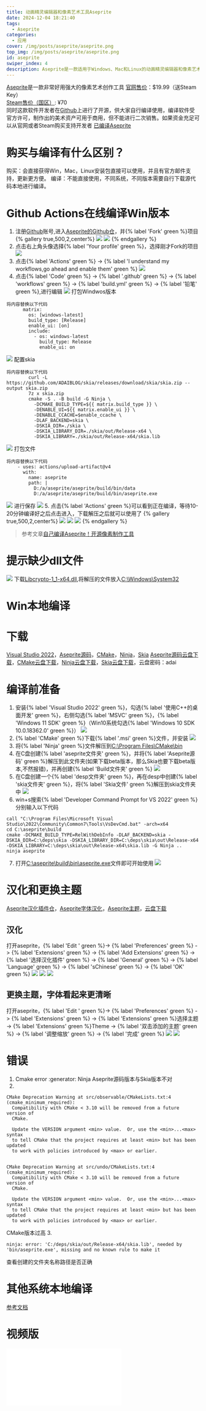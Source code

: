 ```yaml
---
title: 动画精灵编辑器和像素艺术工具Aseprite
date: 2024-12-04 18:21:40
tags:
  - Aseprite
categories:
  - 应用
cover: /img/posts/aseprite/aseprite.png
top_img: /img/posts/aseprite/aseprite.png
id: aseprite
swiper_index: 4
description: Aseprite是一款适用于Windows、Mac和Linux的动画精灵编辑器和像素艺术工具
---
```


[Aseprite](https://www.aseprite.org/)是一款非常好用强大的像素艺术创作工具
[官网售价](https://www.aseprite.org/#buy)：$19.99（送Steam Key）       
[Steam售价（国区）](https://store.steampowered.com/app/431730/Aseprite/): ¥70  
同时这款软件开发者在[Github](https://github.com/aseprite/aseprite)上进行了开源，供大家自行编译使用，编译软件受官方许可，制作出的美术资产可用于商用，但不能进行二次销售。如果资金充足可以从官网或者Steam购买支持开发者
[已编译Aseprite](https://adaifun.lanzout.com/iP1R72h7z6ud)
# 购买与编译有什么区别？
购买：会直接获得Win，Mac，Linux安装包直接可以使用，并且有官方邮件支持，更新更方便。
编译：不能直接使用，不同系统，不同版本需要自行下载源代码本地进行编译。
# Github Actions在线编译Win版本
1. 注册[Github](https://github.com/signup?ref_cta=Sign+up&ref_loc=header+logged+out&ref_page=%2F&source=header-home)账号,进入[Aseprite的Github仓](https://github.com/aseprite/aseprite)，并{% label 'Fork' green %}项目
{% gallery true,500,2,center%}
![](/img/posts/aseprite/aseprite1.png)
![](/img/posts/aseprite/aseprite3.png)
{% endgallery %}
2. 点击右上角头像选择{% label 'Your profile' green %}，选择刚才Fork的项目
![](/img/posts/aseprite/aseprite2.png)
3. 点击{% label 'Actions' green %} -> {% label 'I understand my workflows,go ahead and enable them' green %}
![](/img/posts/aseprite/aseprite4.png)
4. 点击{% label 'Code' green %} -> {% label '.github' green %} -> {% label 'workflows' green %} -> {% label 'build.yml' green %} -> {% label '铅笔' green %},进行编辑
![](/img/posts/aseprite/aseprite5.png)
打包Windwos版本
```
将内容替换以下代码
      matrix:
        os: [windows-latest]
        build_type: [Release]
        enable_ui: [on]
        include:
          - os: windows-latest
            build_type: Release
            enable_ui: on
```
![](/img/posts/aseprite/aseprite7.png)
配置skia
```
将内容替换以下代码
        curl -L https://github.com/ADAIBLOG/skia/releases/download/skia/skia.zip --output skia.zip
        7z x skia.zip
        cmake -S . -B build -G Ninja \
          -DCMAKE_BUILD_TYPE=${{ matrix.build_type }} \
          -DENABLE_UI=${{ matrix.enable_ui }} \
          -DENABLE_CCACHE=$enable_ccache \
          -DLAF_BACKEND=skia \
          -DSKIA_DIR=./skia \
          -DSKIA_LIBRARY_DIR=./skia/out/Release-x64 \
          -DSKIA_LIBRARY=./skia/out/Release-x64/skia.lib
```
![](/img/posts/aseprite/aseprite12.png)
打包文件
```
将内容替换以下代码
    - uses: actions/upload-artifact@v4
      with:
        name: aseprite
        path: |
          D:/a/aseprite/aseprite/build/bin/data
          D:/a/aseprite/aseprite/build/bin/aseprite.exe
```
![](/img/posts/aseprite/aseprite11.png)
进行保存
![](/img/posts/aseprite/aseprite6.png)
5. 点击{% label 'Actions' green %}可以看到正在编译，等待10-20分钟编译好之后点击进入，下载解压之后就可以使用了
{% gallery true,500,2,center%}
![](/img/posts/aseprite/aseprite8.png)
![](/img/posts/aseprite/aseprite9.png)
![](/img/posts/aseprite/aseprite10.png)
{% endgallery %}
> 参考文章[自己编译Aseprite！开源像素制作工具](https://zhuanlan.zhihu.com/p/564437259)
# 提示缺少dll文件
![](/img/posts/aseprite/cuowu.png)
下载[Libcrypto-1_1-x64.dll](https://adaifun.lanzout.com/iDzmw2h7uypg),将解压的文件放入[C:\Windows\System32](C:\Windows\System32)

# Win本地编译
# 下载
[Visual Studio 2022](https://visualstudio.microsoft.com/zh-hans/downloads/)，[Aseprite源码](https://github.com/aseprite/aseprite/releases)，[CMake](https://github.com/Kitware/CMake/releases/tag/v3.19.7)，[Ninja](https://github.com/ninja-build/ninja/releases)，[Skia](https://github.com/aseprite/skia/releases)
[Aseprite源码云盘下载](https://adaifun.lanzout.com/b00wm5svza)，[CMake云盘下载](https://adaifun.lanzout.com/i67hJ2h8zwid )，[Ninja云盘下载](https://adaifun.lanzout.com/i75n02h8zw5a)，[Skia云盘下载](https://adaifun.lanzout.com/b00wm5swwd)，云盘密码：adai
# 编译前准备
1. 安装{% label 'Visual Studio 2022' green %}，勾选{% label '使用C++的桌面开发' green %}，右侧勾选{% label 'MSVC' green %}，{% label 'Windows 11 SDK' green %}（Win10系统勾选{% label 'Windows 10 SDK 10.0.18362.0' green %}）
![](/img/posts/aseprite/vscode.png)
2. {% label 'CMake' green %}下载{% label '.msi' green %}文件，并安装
![](/img/posts/aseprite/cmake.png)
3. 将{% label 'Ninja' green %}文件解压到[C:\Program Files\CMake\bin]()
4. 在C盘创建{% label 'aseprite文件夹' green %}，并将{% label 'Aseprite源码' green %}解压到此文件夹(如果下载beta版本，那么Skia也要下载beta版本,不然报错)，并再创建{% label 'Build文件夹' green %}
![](/img/posts/aseprite/asepriteyuan.png)
5. 在C盘创建一个{% label 'desp文件夹' green %}，再在desp中创建{% label 'skia文件夹' green %}，将{% label 'Skia文件' green %}解压到skia文件夹中
![](/img/posts/aseprite/skia.png)
6. win+s搜索{% label 'Developer Command Prompt for VS 2022' green %}分别输入以下代码
```
call "C:\Program Files\Microsoft Visual Studio\2022\Community\Common7\Tools\VsDevCmd.bat" -arch=x64
cd C:\aseprite\build
cmake -DCMAKE_BUILD_TYPE=RelWithDebInfo -DLAF_BACKEND=skia -DSKIA_DIR=C:\deps\skia -DSKIA_LIBRARY_DIR=C:\deps\skia\out\Release-x64 -DSKIA_LIBRARY=C:\deps\skia\out\Release-x64\skia.lib -G Ninja ..
ninja aseprite
```
7. 打开[C:\aseprite\build\bin\aseprite.exe]()文件即可开始使用
![](/img/posts/aseprite/aseprite13.png)

# 汉化和更换主题
[Aseprite汉化插件仓](https://github.com/J-11/Aseprite-Simplified-Chinese/blob/master/README.md)，[Aseprite字体汉化](https://github.com/J-11/Aseprite-Simplified-Chinese/releases/download/1.3-rc1/Aseprite.1.3rc1.aseprite-extension)，[Aseprite主题](https://github.com/J-11/Aseprite-Simplified-Chinese/releases/download/v1.2.23/zhuti-Win.aseprite-extension)，[云盘下载](https://adaifun.lanzout.com/iZsho2h8zdhi)
## 汉化
打开aseprite，{% label 'Edit ' green %}-> {% label 'Preferences' green %} -> {% label 'Extensions' green %} -> {% label 'Add Extensions' green %} -> {% label '选择汉化插件' green %} -> {% label 'General' green %} -> {% label 'Language' green %} -> {% label 'sChinese' green %} -> {% label 'OK' green %}
![](/img/posts/aseprite/hanhua.png)
![](/img/posts/aseprite/hanhua2.png)
![](/img/posts/aseprite/hanhua3.png)
## 更换主题，字体看起来更清晰
打开aseprite，{% label 'Edit ' green %}-> {% label 'Preferences' green %} -> {% label 'Extensions' green %} -> {% label 'Extensions' green %}选择主题 -> {% label 'Extensions' green %}Theme -> {% label '双击添加的主题' green %} -> {% label '调整缩放' green %} -> {% label '完成' green %}
![](/img/posts/aseprite/hanhua4.png)
![](/img/posts/aseprite/hanhua5.png)
# 错误
1. Cmake error :generator: Ninja
Aseprite源码版本与Skia版本不对
2. 
```
CMake Deprecation Warning at src/observable/CMakeLists.txt:4 (cmake_minimum_required):
  Compatibility with CMake < 3.10 will be removed from a future version of
  CMake.

  Update the VERSION argument <min> value.  Or, use the <min>...<max> syntax
  to tell CMake that the project requires at least <min> but has been updated
  to work with policies introduced by <max> or earlier.


CMake Deprecation Warning at src/undo/CMakeLists.txt:4 (cmake_minimum_required):
  Compatibility with CMake < 3.10 will be removed from a future version of
  CMake.

  Update the VERSION argument <min> value.  Or, use the <min>...<max> syntax
  to tell CMake that the project requires at least <min> but has been updated
  to work with policies introduced by <max> or earlier.
```
CMake版本过高
3. 
```
ninja: error: 'C:/deps/skia/out/Release-x64/skia.lib', needed by 'bin/aseprite.exe', missing and no known rule to make it
```
查看创建的文件夹名称路径是否正确
# 其他系统本地编译
[参考文档](https://github.com/aseprite/aseprite/blob/main/INSTALL.md)

# 视频版
<iframe src="//player.bilibili.com/player.html?isOutside=true&aid=113598043064298&bvid=BV1w4i9YQEFf&cid=27186628152&p=1" scrolling="no" border="0" frameborder="no" framespacing="0" allowfullscreen="true"></iframe>